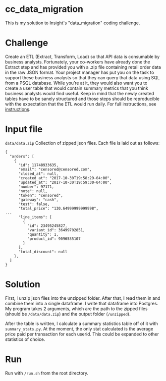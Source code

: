 # cc_data_migration
This is my solution to Insight's "data_migration" coding challenge.

# Challenge
Create an ETL (Extract, Transform, Load) so that API data is consumable by business analysts. Fortunately, your co-workers have already done the Extract step and has provided you with a .zip file containing retail order data in the raw JSON format. Your project manager has put you on the task to support these business analysts so that they can query that data using SQL from a PSQL database. While you’re at it, they would also want you to create a user table that would contain summary metrics that you think business analysts would find useful. Keep in mind that the newly created tables have to be sanely structured and those steps should be reproducible with the expectation that the ETL would run daily. For full instructions, see [instructions](https://github.com/Samariya57/coding_challenges/blob/master/data_migration.md).

# Input file
`data/data.zip`
Collection of zipped json files. Each file is laid out as follows:
```
{
  "orders": [
    {
      "id": 11748933635,
      "email": "censored@censored.com",
      "closed_at": null,
      "created_at": "2017-10-30T19:58:29-04:00",
      "updated_at": "2017-10-30T19:59:30-04:00",
      "number": 97171,
      "note": null,
      "token": "censored",
      "gateway": "cash",
      "test": false,
      "total_price": "130.64999999999998",
...
      "line_items": [
        {
          "id": 23495245827,
          "variant_id": 36499702851,
          "quantity": 1,
          "product_id": 9096535107
        }
      ],
      "total_discount": null
    },
  ]
}
```

# Solution
First, I unzip json files into the unzipped folder. After that, I read them in and combine them into a single dataframe. I write that dataframe into Postgres. My program takes 2 arguments, which are the path to the zipped files (should be `/data/data.zip`) and the output folder (`/unzipped`).

After the table is written, I calculate a summary statistics table off of it with `summary_stats.py`. At the moment, the only stat calculated is the average price paid per transaction for each userid. This could be expanded to other statistics of choice.

# Run
Run with `/run.sh` from the root directory.
